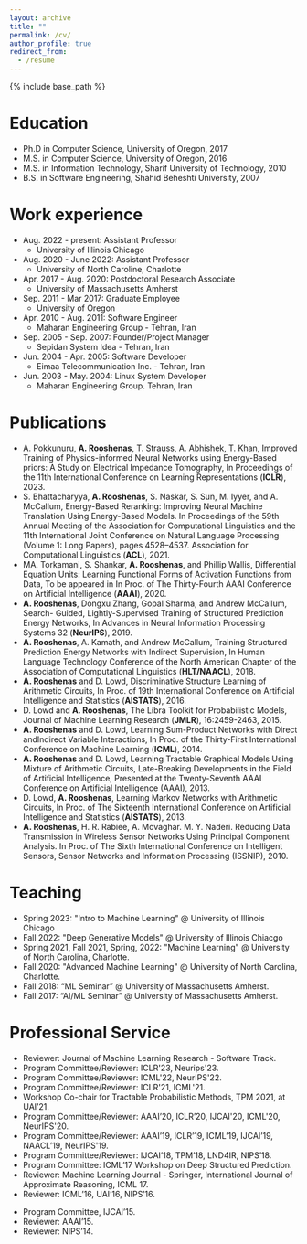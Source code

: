 ```yaml
---
layout: archive
title: ""
permalink: /cv/
author_profile: true
redirect_from:
  - /resume
---
```

{% include base_path %}

Education
======
* Ph.D in Computer Science, University of Oregon, 2017
* M.S. in Computer Science, University of Oregon, 2016
* M.S. in Information Technology, Sharif University of Technology, 2010
* B.S. in Software Engineering, Shahid Beheshti University, 2007

Work experience
======
* Aug. 2022 - present: Assistant Professor
  * University of Illinois Chicago  
* Aug. 2020 - June 2022: Assistant Professor
  * University of North Caroline, Charlotte
* Apr. 2017 - Aug. 2020: Postdoctoral Research Associate
  * University of Massachusetts Amherst
* Sep. 2011 - Mar 2017: Graduate Employee
  * University of Oregon
* Apr. 2010 - Aug. 2011: Software Engineer
  * Maharan Engineering Group - Tehran, Iran
* Sep. 2005 - Sep. 2007: Founder/Project Manager
  * Sepidan System Idea - Tehran, Iran
* Jun. 2004 - Apr. 2005: Software Developer
  * Eimaa Telecommunication Inc. - Tehran, Iran
* Jun. 2003 - May. 2004: Linux System Developer
  * Maharan Engineering Group. Tehran, Iran
  

Publications
======
* A. Pokkunuru, <b>A. Rooshenas</b>, T. Strauss, A. Abhishek, T. Khan, Improved Training of Physics-informed Neural Networks using Energy-Based priors: A Study on Electrical Impedance Tomography, In Proceedings of the 11th International Conference on Learning Representations (<b>ICLR</b>), 2023. 
* S. Bhattacharyya, <b>A. Rooshenas</b>, S. Naskar, S. Sun, M. Iyyer, and A. McCallum, Energy-Based Reranking: Improving Neural Machine Translation Using Energy-Based Models. In Proceedings of the 59th Annual Meeting of the Association for Computational Linguistics and the 11th International Joint Conference on Natural Language Processing (Volume 1: Long Papers), pages 4528–4537. Association for Computational Linguistics (<b>ACL</b>), 2021.
 * MA. Torkamani, S. Shankar, <b>A. Rooshenas</b>, and Phillip Wallis, Differential Equation Units: Learning Functional Forms of Activation Functions from Data, To be appeared in In Proc. of The Thirty-Fourth AAAI Conference on Artificial Intelligence (<b>AAAI</b>), 2020.
 * <b>A. Rooshenas</b>, Dongxu Zhang, Gopal Sharma, and Andrew McCallum, Search- Guided, Lightly-Supervised Training of Structured Prediction Energy Networks, In Advances in Neural Information Processing Systems 32 (<b>NeurIPS</b>), 2019.
 * <b>A. Rooshenas</b>, A. Kamath, and Andrew McCallum, Training Structured Prediction Energy Networks with Indirect Supervision, In Human Language Technology Conference of the North American Chapter of the Association of Computational
Linguistics (<b>HLT/NAACL</b>), 2018.
 * <b>A. Rooshenas</b> and D. Lowd, Discriminative Structure Learning of Arithmetic Circuits, In Proc. of 19th International Conference on Artificial Intelligence and Statistics (<b>AISTATS</b>), 2016.
 * D. Lowd and <b>A. Rooshenas</b>, The Libra Toolkit for Probabilistic Models, Journal
of Machine Learning Research (<b>JMLR</b>), 16:2459-2463, 2015.
 * <b>A. Rooshenas</b> and D. Lowd, Learning Sum-Product Networks with Direct andIndirect Variable Interactions, In Proc. of the Thirty-First International Conference on Machine Learning (<b>ICML</b>), 2014.
 * <b>A. Rooshenas</b> and D. Lowd, Learning Tractable Graphical Models Using Mixture of Arithmetic Circuits, Late-Breaking Developments in the Field of Artificial Intelligence, Presented at the Twenty-Seventh AAAI Conference on Artificial Intelligence (AAAI), 2013.
 * D. Lowd, <b>A. Rooshenas</b>, Learning Markov Networks with Arithmetic Circuits, In Proc. of The Sixteenth International Conference on Artificial Intelligence and Statistics (<b>AISTATS</b>), 2013. 
 * <b>A. Rooshenas</b>, H. R. Rabiee, A. Movaghar. M. Y. Naderi. Reducing Data Transmission in Wireless Sensor Networks Using Principal Component Analysis. In Proc. of The Sixth International Conference on Intelligent Sensors, Sensor Networks and Information Processing (ISSNIP), 2010.
 
  
Teaching
======
* Spring 2023: "Intro to Machine Learning" @ University of Illinois Chicago
* Fall 2022: "Deep Generative Models" @ University of Illinois Chiacgo  
* Spring 2021, Fall 2021, Spring, 2022: "Machine Learning" @ University of North Carolina, Charlotte.
* Fall 2020: "Advanced Machine Learning" @ University of North Carolina, Charlotte.
* Fall 2018: “ML Seminar” @ University of Massachusetts Amherst.
* Fall 2017: “AI/ML Seminar” @ University of Massachusetts Amherst.
<!-- * Winter 2017: Teaching assistant for “Machine Learning”, University of Oregon.
* Fall 2016: Teaching Assistant for Intro to Artificial Intelligence, University of Oregon.
* April, May 2016: Guest Lecturer for “Probabilistic Graphical Models”, University of Oregon.
* Spring 2015: Teaching Assistant for “Probabilistic Graphical Models”, University of Oregon.
* Spring 2013: Lab instructor for “Fluency with Information Technology”, University of Oregon.
* Winter 2013: Teaching Assistant for “Intro to Algorithm”, University of Oregon.
* Fall 2012: Teaching Assistant for “Intro to Artificial Intelligence”, University of Oregon.
* Spring 2012: Lab instructor for “Intro to Computer Networks”, University of Oregon.
* Winter 2012: Lab instructor for “Intro to Programming and Algorithms”, University of Oregon.
* Fall 2011: Teaching Assistant for “Intermediate Data Structure”, University of Oregon.
* Spring 2009: Lecturer for “Matlab Programming for Engineers” , Malek-Ashtar University of Technology.
* Spring 2009: Teaching Assistant for “Computer Networks”, Sharif University of Technology. -->
  
  
Professional Service 
======
* Reviewer: Journal of Machine Learning Research - Software Track.
* Program Committee/Reviewer: ICLR'23, Neurips'23.
* Program Committee/Reviewer: ICML'22, NeurIPS'22.
* Program Committee/Reviewer: ICLR'21, ICML'21.
* Workshop Co-chair for Tractable Probabilistic Methods, TPM 2021, at UAI’21.
* Program Committee/Reviewer: AAAI’20, ICLR’20, IJCAI'20, ICML'20, NeurIPS'20.
* Program Committee/Reviewer: AAAI’19, ICLR’19, ICML’19, IJCAI’19, NAACL’19, NeurIPS'19.
* Program Committee/Reviewer: IJCAI’18, TPM’18, LND4IR, NIPS’18.
* Program Committee: ICML’17 Workshop on Deep Structured Prediction. 
* Reviewer: Machine Learning Journal - Springer, International Journal of Approximate Reasoning, ICML 17.
* Reviewer: ICML’16, UAI’16, NIPS’16.
<!-- * Student representative in Graduate Education Committee, Department of Computer and Information Science, University of Oregon. -->
* Program Committee, IJCAI’15.
* Reviewer: AAAI’15.
* Reviewer: NIPS’14.
